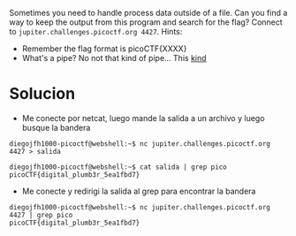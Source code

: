 Sometimes you need to handle process data outside of a file. Can you find a way to keep the output from this program and search for the flag? Connect to `jupiter.challenges.picoctf.org 4427`.
Hints:
- Remember the flag format is picoCTF{XXXX}
- What's a pipe? No not that kind of pipe... This [kind](http://www.linfo.org/pipes.html)
# Solucion
- Me conecte por netcat, luego mande la salida a un archivo y luego busque la bandera
```
diegojfh1000-picoctf@webshell:~$ nc jupiter.challenges.picoctf.org 4427 > salida

diegojfh1000-picoctf@webshell:~$ cat salida | grep pico
picoCTF{digital_plumb3r_5ea1fbd7}

```
- Me conecte y redirigi la salida al grep para encontrar la bandera
```
diegojfh1000-picoctf@webshell:~$ nc jupiter.challenges.picoctf.org 4427 | grep pico
picoCTF{digital_plumb3r_5ea1fbd7}
```